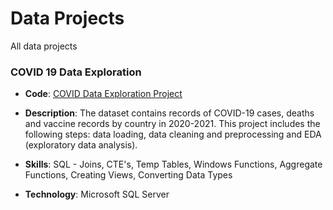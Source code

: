 # Data Projects
All data projects

### COVID 19 Data Exploration
- **Code**: [COVID Data Exploration Project](https://github.com/nyanibaquartey/Data-Analysis/blob/main/CovidDataExplorationProject.sql)

- **Description**: The dataset contains records of COVID-19 cases, deaths and vaccine records by country in 2020-2021. This project includes the following steps: data loading, data cleaning and preprocessing and EDA (exploratory data analysis).

- **Skills**: SQL - Joins, CTE's, Temp Tables, Windows Functions, Aggregate Functions, Creating Views, Converting Data Types

- **Technology**: Microsoft SQL Server


